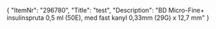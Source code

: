 {
  "ItemNr": "296780",
  "Title": "test",
  "Description": "BD Micro-Fine+ insulinspruta 0,5 ml (50E), med fast kanyl 0,33mm (29G) x 12,7 mm"
}